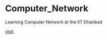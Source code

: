 # Computer_Network
Learning Computer Network at the IIT Dhanbad


[visit](https://rajababu15.github.io/Computer_Network/)
